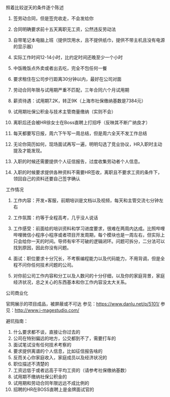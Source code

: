 照着比较逆天的条件逐个陈述

1. 签劳动合同，但是签完收走，不会发给你

2. 合同明确要求前十五天离职无工资，公然违反劳动法
3. 自带笔记本电脑上班（提供饮用水，且不提供纸巾，提供不带主机且没有电源的显示器）
4. 实际工作时间12-14小时，比约定时间还晚至少一个小时
5. 中饭晚饭点外卖或者出去吃，完全不包任何一餐
6. 要求租住在公司步行距离30分钟以内，最好在公司对面
7. 劳动合同年限与试用期严重不匹配，三年合同六个月试用期
8. 薪资待遇：试用期7.2K，转正9K（上海市社保缴纳基数是7384元）
9. 试用期社保公积金与技术主管商量缴纳（实则不会）
10. 离职后还会被HR徐女士在Boss直聘上打招呼（反映其不断广纳良才）
11. 每天都要写日报，周六下午写一周总结，但是周六全天不发工作总结
12. 无论你简历如何，现场面试再写一遍，明明勾选了竞业协议，HR入职时主动提及才能发现。
13. 入职的时候还需要提供个人征信报告，过度收集劳动者个人信息。
14. 入职的时候要求提供各种资料不需要HR签收，离职且不要求工资的条件下，领回自己的资料还要自己签字确认




工作情况

1. 工作内容：开发+客服，前期培训是文档以及视频，每天和主管交流七分钟左右

2. 工作氛围：约等于全程高考，几乎没人说话
3. 工作感受：前面给的培训资料和学习进度要求，很难在两周内达成。比照哔哩哔哩微信小程序小程序或者项目开发周期，每个模块也是一周左右，但实际上只会给你一天的时间。导师有牢不可破的逻辑闭环。问题可拆分，二分法可以找到原因，因此你没有问题。
4. 面试：职位要求十分冗长，不考察编程能力以及代码能力，不用背调，但是全程不问你任何技术问题的公司。
5. 对你前公司工作内容和分工以及人数问的十分仔细，以及你的家庭背景，家庭经济状况，总之关心的东西基本和你工作内容没太大关系。




公司商业化

官网展示的项目成品，被屏蔽或不可达
参见：https://www.danlu.net/p/5101/
参见：http://www.i-magestudio.com/




避坑指南：



1. 
   什么要求都不谈，直接让你过去的
2. 公司在特别偏远的地方，公交都到不了，需要打车的
3. 面试笔试没有任何技术考察的
4. 要求提供离谱的个人信息，比如征信报告啥的
5. 反而关心你家庭收入，家庭成员以及经济状况的
6. 职位描述不清楚的
7. 工资远低于或者远高于平均工资的（请参考社保缴纳基数）
8. 试用期不缴纳社保公积金的
9. 试用期和劳动合同年限远远不成比例的
10. 招聘的HR在BOSS直聘上是金牌面试官的